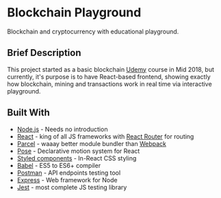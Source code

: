 # Blockchain Playground

Blockchain and cryptocurrency with educational playground.

## Brief Description

This project started as a basic blockchain [Udemy](https://www.udemy.com/build-blockchain/) course in Mid 2018, but currently, it's purpose is to have React-based frontend, showing exactly how blockchain, mining and transactions work in real time via interactive playground.

## Built With

* [Node.js](https://nodejs.org/en/) - Needs no introduction
* [React](https://reactjs.org/) - king of all JS frameworks with [React Router](https://reacttraining.com/react-router/) for routing
* [Parcel](https://parceljs.org/) - waaay better module bundler than [Webpack](https://webpack.js.org/)
* [Pose](https://popmotion.io/pose/) - Declarative motion system for React
* [Styled components](https://www.styled-components.com/) - In-React CSS styling
* [Babel](https://babeljs.io/) - ES5 to ES6+ compiler
* [Postman](https://www.getpostman.com/) - API endpoints testing tool
* [Express](https://expressjs.com/) - Web framework for Node
* [Jest](https://jestjs.io/) - most complete JS testing library

